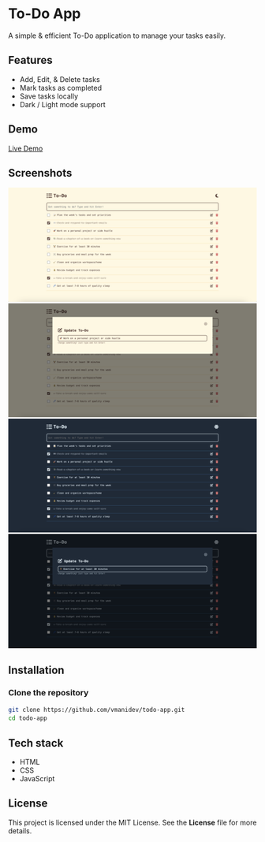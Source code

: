# To-Do App

A simple & efficient To-Do application to manage your tasks easily. 

## Features

- Add, Edit, & Delete tasks
- Mark tasks as completed 
- Save tasks locally 
- Dark / Light mode support 

## Demo 

[Live Demo](https://todo-app-wheat-theta-41.vercel.app/) 

## Screenshots

![Light theme main UI](<./screenshots/light-theme-main-ui.png>) 
![Light theme edit UI](<./screenshots/light-theme-edit-ui.png>) 
![Dark theme main UI](<./screenshots/dark-theme-main-ui.png>) 
![Dark theme edit UI](<./screenshots/dark-theme-edit-ui.png>)

## Installation 

### Clone the repository 

```bash 
git clone https://github.com/vmanidev/todo-app.git
cd todo-app 
```

## Tech stack 

- HTML 
- CSS 
- JavaScript 

## License 

This project is licensed under the MIT License. See the **License** file for more details. 